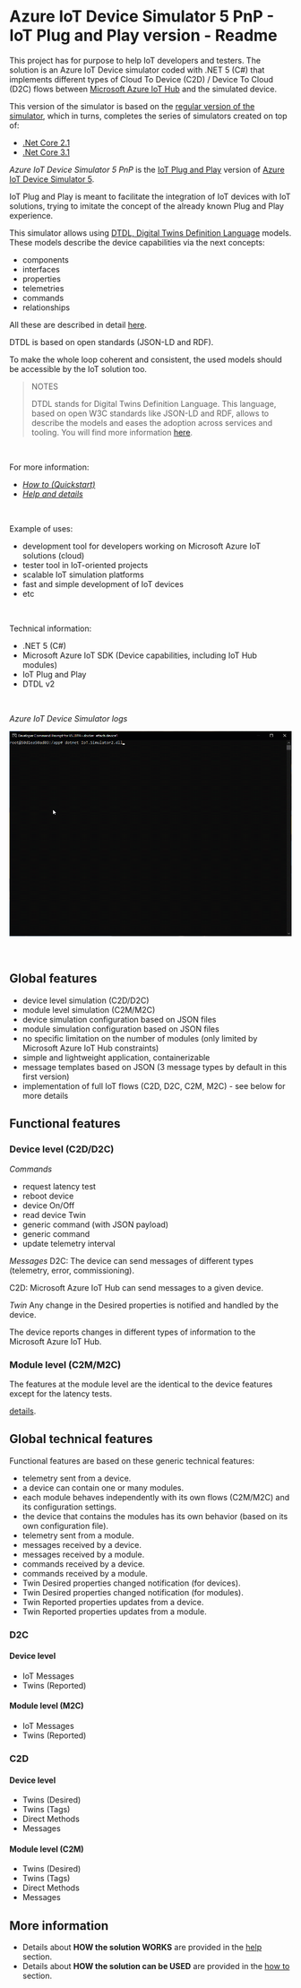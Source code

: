 # Azure IoT Device Simulator 5 PnP - IoT Plug and Play version - Readme

This project has for purpose to help IoT developers and testers. The solution is an Azure IoT Device simulator coded with .NET 5 (C#) that implements different types of Cloud To Device (C2D) / Device To Cloud (D2C) flows between [Microsoft Azure IoT Hub](https://azure.microsoft.com/en-us/services/iot-hub/) and the simulated device.

This version of the simulator is based on the [regular version of the simulator](https://github.com/jonmikeli/azureiotdevicesimulator5), which in turns, completes the series of simulators created on top of:
 - [.Net Core 2.1](https://github.com/jonmikeli/azureiotdevicesimulator)
 - [.Net Core 3.1](https://github.com/jonmikeli/azureiotdevicesimulator3)

*Azure IoT Device Simulator 5 PnP* is the [IoT Plug and Play](https://docs.microsoft.com/en-us/azure/iot-pnp/overview-iot-plug-and-play) version of [Azure IoT Device Simulator 5](https://github.com/jonmikeli/azureiotdevicesimulator5).

IoT Plug and Play is meant to facilitate the integration of IoT devices with IoT solutions, trying to imitate the concept of the already known Plug and Play experience.

This simulator allows using [DTDL, Digital Twins Definition Language](https://github.com/Azure/opendigitaltwins-dtdl/blob/master/DTDL/v2/dtdlv2.md) models. These models describe the device capabilities via the next concepts:
 - components
 - interfaces
 - properties
 - telemetries
 - commands
 - relationships

All these are described in detail [here](https://github.com/Azure/opendigitaltwins-dtdl/blob/master/DTDL/v2/dtdlv2.md).

DTDL is based on open standards (JSON-LD and RDF).

To make the whole loop coherent and consistent, the used models should be accessible by the IoT solution too.

> NOTES
>
> DTDL stands for Digital Twins Definition Language. This language, based on open W3C standards like JSON-LD and RDF, allows to describe the models and eases the adoption across services and tooling. You will find more information [here](https://github.com/Azure/opendigitaltwins-dtdl/blob/master/DTDL/v2/dtdlv2.md).

<br/>

For more information:
 - [*How to (Quickstart)*](sources/IoT.Simulator/IoT.Simulator/docs/HowTo.md)
 - [*Help and details*](sources/IoT.Simulator/IoT.Simulator/docs/Help.md) 
 
 <br/>

Example of uses:
 - development tool for developers working on Microsoft Azure IoT solutions (cloud)
 - tester tool in IoT-oriented projects
 - scalable IoT simulation platforms
 - fast and simple development of IoT devices
 - etc

<br/>

Technical information:
 - .NET 5 (C#)
 - Microsoft Azure IoT SDK (Device capabilities, including IoT Hub modules)
 - IoT Plug and Play
 - DTDL v2

<br/>

*Azure IoT Device Simulator logs*

![Azure IoT Device Simulator Logs](sources/IoT.Simulator/IoT.Simulator/docs/images/AzureIoTDeviceSimulatorLos.gif)

<br/>

## Global features
 - device level simulation (C2D/D2C)
 - module level simulation (C2M/M2C)
 - device simulation configuration based on JSON files
 - module simulation configuration based on JSON files
 - no specific limitation on the number of modules (only limited by Microsoft Azure IoT Hub constraints)
 - simple and lightweight application, containerizable
 - message templates based on JSON (3 message types by default in this first version)
 - implementation of full IoT flows (C2D, D2C, C2M, M2C) - see below for more details


## Functional features

### Device level (C2D/D2C)

*Commands*
 - request latency test
 - reboot device
 - device On/Off
 - read device Twin
 - generic command (with JSON payload)
 - generic command
 - update telemetry interval
 
 *Messages*
 D2C: The device can send messages of different types (telemetry, error, commissioning).
 
 C2D: Microsoft Azure IoT Hub can send messages to a given device.
 
 *Twin*
 Any change in the Desired properties is notified and handled by the device.

 The device reports changes in different types of information to the Microsoft Azure IoT Hub.


### Module level (C2M/M2C)
The features at the module level are the identical to the device features except for the latency tests.


[details](sources/IoT.Simulator/IoT.Simulator/docs/Help.md).

  
## Global technical features

Functional features are based on these generic technical features:
 - telemetry sent from a device.
 - a device can contain one or many modules.
 - each module behaves independently with its own flows (C2M/M2C) and its configuration settings.
 - the device that contains the modules has its own behavior (based on its own configuration file).
 - telemetry sent from a module.
 - messages received by a device.
 - messages received by a module.
 - commands received by a device.
 - commands received by a module.
 - Twin Desired properties changed notification (for devices).
 - Twin Desired properties changed notification (for modules).
 - Twin Reported properties updates from a device.
 - Twin Reported properties updates from a module.


### D2C
#### Device level
 - IoT Messages
 - Twins (Reported)

#### Module level (M2C)
 - IoT Messages
 - Twins (Reported)

### C2D
#### Device level
 - Twins (Desired)
 - Twins (Tags)
 - Direct Methods
 - Messages

#### Module level (C2M)
 - Twins (Desired)
 - Twins (Tags)
 - Direct Methods
 - Messages

## More information

- Details about **HOW the solution WORKS** are provided in the [help](sources/IoT.Simulator/IoT.Simulator/docs/Help.md) section.
- Details about **HOW the solution can be USED** are provided in the [how to](sources/IoT.Simulator/IoT.Simulator/docs/HowTo.md) section.
